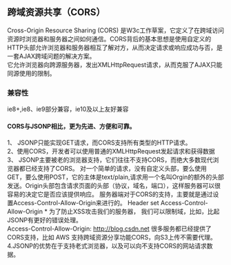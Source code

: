 ## 跨域资源共享（CORS）
Cross-Origin Resource Sharing (CORS) 是W3c工作草案，它定义了在跨域访问资源时浏览器和服务器之间如何通信。CORS背后的基本思想是使用自定义的HTTP头部允许浏览器和服务器相互了解对方，从而决定请求或响应成功与否，是一套AJAX跨域问题的解决方案。  
它允许浏览器向跨源服务器，发出XMLHttpRequest请求，从而克服了AJAX只能同源使用的限制。  
### 兼容性
ie8+,ie8、ie9部分兼容，ie10及以上友好兼容  
#### CORS与JSONP相比，更为先进、方便和可靠。  
1、 JSONP只能实现GET请求，而CORS支持所有类型的HTTP请求。  
2、使用CORS，开发者可以使用普通的XMLHttpRequest发起请求和获得数据
3、 JSONP主要被老的浏览器支持，它们往往不支持CORS，而绝大多数现代浏览器都已经支持了CORS。
对一个简单的请求，没有自定义头部，要么使用GET，要么使用POST，它的主体是text/plain,请求用一个名叫Orgin的额外的头部发送。Origin头部包含请求页面的头部（协议，域名，端口），这样服务器可以很容易的决定它是否应该提供响应。
服务器端对于CORS的支持，主要就是通过设置Access-Control-Allow-Origin来进行的。
Header set Access-Control-Allow-Origin * 
为了防止XSS攻击我们的服务器， 我们可以限制域，比如，比起JSONP有更好的错误处理。  
Access-Control-Allow-Origin: http://blog.csdn.net
很多服务都已经提供了CORS支持，比如 AWS 支持跨域资源分享功能CORS，向S3上传不需要代理。    
4.JSONP的优势在于支持老式浏览器，以及可以向不支持CORS的网站请求数据。  